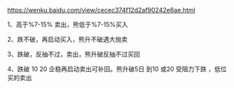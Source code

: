 https://wenku.baidu.com/view/cecec374f12d2af90242e6ae.html

1、高于%7-15% 卖出，熊低于%7-15%买入

2、跌不破，再启动买入，熊升不破遇大抛卖

3、跌破，反抽不过，卖出，熊升破反抽不过买回

4、跌破 10 20 企稳再启动卖出可补回。熊升破5日 到10 或20 受阻力下跌 ，低位买的卖出

